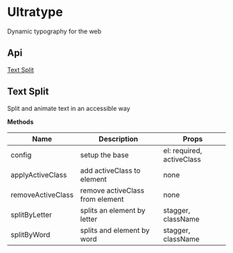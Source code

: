 # Ultratype

Dynamic typography for the web

## Api

[Text Split](https://github.com/frzrbox/ultratype#text-split)

## Text Split

Split and animate text in an accessible way

**Methods**

| Name              | Description                     | Props                     |
| ----------------- | ------------------------------- | ------------------------- |
| config            | setup the base                  | el: required, activeClass |
| applyActiveClass  | add activeClass to element      | none                      |
| removeActiveClass | remove activeClass from element | none                      |
| splitByLetter     | splits an element by letter     | stagger, className        |
| splitByWord       | splits and element by word      | stagger, className        |
